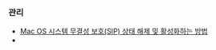 ### 관리  
- [Mac OS 시스템 무결성 보호(SIP) 상태 해제 및 활성화하는 방법](https://m.blog.naver.com/5341287/221697740777)  
-   
